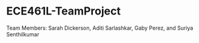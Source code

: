 # ECE461L-TeamProject
Team Members: Sarah Dickerson, Aditi Sarlashkar, Gaby Perez, and Suriya Senthilkumar
